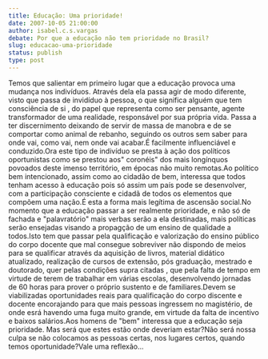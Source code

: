 ```yaml
---
title: Educação: Uma prioridade!
date: 2007-10-05 21:00:00
author: isabel.c.s.vargas
debate: Por que a educação não tem prioridade no Brasil?
slug: educacao-uma-prioridade
status: publish 
type: post
---
```


Temos que salientar em primeiro lugar que a educação provoca uma mudança nos indivíduos. Através dela ela passa agir de modo diferente, visto que passa de invidíduo à pessoa, o que significa alguém que tem consciência de si , do papel que representa como ser pensante, agente transformador de uma realidade, responsável por sua própria vida. Passa a ter discernimento deixando de servir de massa de manobra e de se comportar como animal de rebanho, seguindo os outros sem saber para onde vai, como vai, nem onde vai acabar.É facilmente influenciável e conduzido.Ora este tipo de indivíduo se presta à ação dos políticos oportunistas como se prestou aos" coronéis" dos mais longínquos povoados deste imenso território, em épocas não muito remotas.Ao político bem intencionado, assim como ao cidadão de bem, interessa que todos tenham acesso à educação pois só assim um país pode se desenvolver, com a participação consciente e cidadã de todos os elementos que compõem uma nação.É esta a forma mais legítima de ascensão social.No momento que a educação passar a ser realmente prioridade, e não só de fachada e "palavratório" mais verbas serão a ela destinadas, mais políticas serão ensejadas visando a propagção de um ensino de qualidade a todos.Isto tem que passar pela qualificação e valorização do ensino público do corpo docente que mal consegue sobreviver não dispondo de meios para se qualificar através da aquisição de livros, material didático atualizado, realização de cursos de extensão, pós graduação, mestrado e doutorado, quer pelas condições supra citadas , que pela falta de tempo em virtude de terem de trabalhar em várias escolas, desenvolvendo jornadas de 60 horas para prover o próprio sustento e de familiares.Devem se viabilizadas oportunidades reais para qualificação do corpo discente e docente encorajando para que mais pessoas ingressem no magistério, de onde esrá havendo uma fuga muito grande, em virtude da falta de incentivo e baixos salários.Aos homens de "bem" interessa que a educação seja prioridade. Mas será que estes estão onde deveriam estar?Não será nossa culpa se não colocamos as pessoas certas, nos lugares certos, quando temos oportunidade?Vale uma reflexão...
